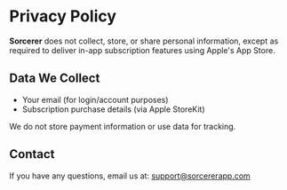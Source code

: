 # Privacy Policy

**Sorcerer** does not collect, store, or share personal information, except as required to deliver in-app subscription features using Apple's App Store.

## Data We Collect
- Your email (for login/account purposes)
- Subscription purchase details (via Apple StoreKit)

We do not store payment information or use data for tracking.

## Contact
If you have any questions, email us at: support@sorcererapp.com
